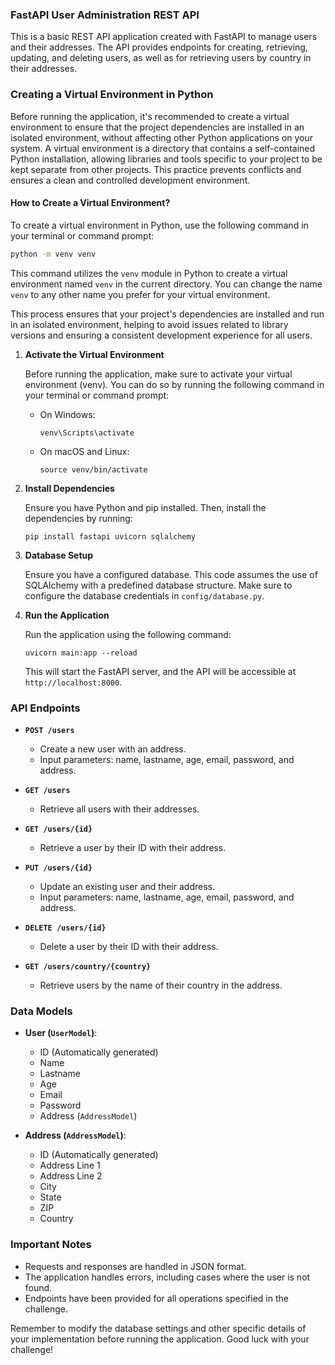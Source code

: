 ### FastAPI User Administration REST API

This is a basic REST API application created with FastAPI to manage users and their addresses. The API provides endpoints for creating, retrieving, updating, and deleting users, as well as for retrieving users by country in their addresses.


### Creating a Virtual Environment in Python

Before running the application, it's recommended to create a virtual environment to ensure that the project dependencies are installed in an isolated environment, without affecting other Python applications on your system. A virtual environment is a directory that contains a self-contained Python installation, allowing libraries and tools specific to your project to be kept separate from other projects. This practice prevents conflicts and ensures a clean and controlled development environment.

#### How to Create a Virtual Environment?

To create a virtual environment in Python, use the following command in your terminal or command prompt:

```bash
python -m venv venv
```

This command utilizes the `venv` module in Python to create a virtual environment named `venv` in the current directory. You can change the name `venv` to any other name you prefer for your virtual environment.


This process ensures that your project's dependencies are installed and run in an isolated environment, helping to avoid issues related to library versions and ensuring a consistent development experience for all users.

1. **Activate the Virtual Environment**

   Before running the application, make sure to activate your virtual environment (venv). You can do so by running the following command in your terminal or command prompt:

   - On Windows:

     ```
     venv\Scripts\activate
     ```

   - On macOS and Linux:

     ```
     source venv/bin/activate
     ```

2. **Install Dependencies**

   Ensure you have Python and pip installed. Then, install the dependencies by running:

   ```
   pip install fastapi uvicorn sqlalchemy
   ```

3. **Database Setup**

   Ensure you have a configured database. This code assumes the use of SQLAlchemy with a predefined database structure. Make sure to configure the database credentials in `config/database.py`.

4. **Run the Application**

   Run the application using the following command:

   ```
   uvicorn main:app --reload
   ```

   This will start the FastAPI server, and the API will be accessible at `http://localhost:8000`.

### API Endpoints

- **`POST /users`**
  - Create a new user with an address.
  - Input parameters: name, lastname, age, email, password, and address.
  
- **`GET /users`**
  - Retrieve all users with their addresses.
  
- **`GET /users/{id}`**
  - Retrieve a user by their ID with their address.
  
- **`PUT /users/{id}`**
  - Update an existing user and their address.
  - Input parameters: name, lastname, age, email, password, and address.
  
- **`DELETE /users/{id}`**
  - Delete a user by their ID with their address.
  
- **`GET /users/country/{country}`**
  - Retrieve users by the name of their country in the address.

### Data Models

- **User (`UserModel`)**: 
  - ID (Automatically generated)
  - Name
  - Lastname
  - Age
  - Email
  - Password
  - Address (`AddressModel`)
  
- **Address (`AddressModel`)**: 
  - ID (Automatically generated)
  - Address Line 1
  - Address Line 2
  - City
  - State
  - ZIP
  - Country

### Important Notes

- Requests and responses are handled in JSON format.
- The application handles errors, including cases where the user is not found.
- Endpoints have been provided for all operations specified in the challenge.

Remember to modify the database settings and other specific details of your implementation before running the application. Good luck with your challenge!
